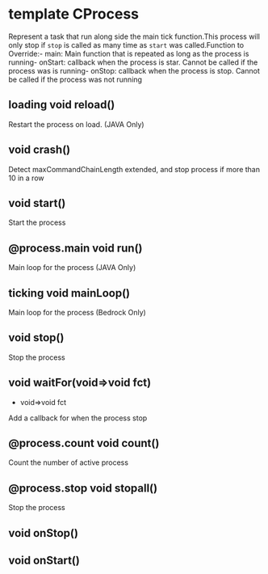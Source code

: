 # template CProcess
Represent a task that run along side the main tick function.This process will only stop if `stop` is called as many time as `start` was called.Function to Override:- main: Main function that is repeated as long as the process is running- onStart: callback when the process is star. Cannot be called if the process was is running- onStop: callback when the process is stop. Cannot be called if the process was not running

## loading void reload()
Restart the process on load. (JAVA Only)

## void crash()
Detect maxCommandChainLength extended, and stop process if more than 10 in a row

## void start()
Start the process

## @process.main void run()
Main loop for the process (JAVA Only)

## ticking void mainLoop()
Main loop for the process (Bedrock Only)

## void stop()
Stop the process

## void waitFor(void=>void fct)
- void=>void fct

Add a callback for when the process stop

## @process.count void __count__()
Count the number of active process

## @process.stop void stopall()
Stop the process

## void onStop()


## void onStart()





